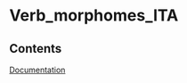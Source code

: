 # Verb_morphomes_ITA

## Contents

[Documentation](https://github.com/franfranz/Verb_morphomes_ITA/blob/main/Documentation_Verb_Morphomes_v4.pdf)

